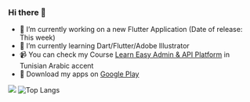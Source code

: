 ### Hi there 👋


- 🔭 I’m currently working on a new Flutter Application (Date of release: This week)
- 🌱 I’m currently learning Dart/Flutter/Adobe Illustrator
- :video_camera: You can check my Course [Learn Easy Admin & API Platform](https://www.youtube.com/playlist?list=PL_RyZMDRmjbZI38KSGLeednoTgxWynB44) in Tunisian Arabic accent  
- :tada: Download my apps on [Google Play](https://play.google.com/store/apps/dev?id=5420160174600557858)

![](https://github-readme-stats.vercel.app/api?username=HoussemTN&count_private=true&theme=default&show_icons=true&include_all_commits=true)
![Top Langs](https://github-readme-stats.vercel.app/api/top-langs/?username=HoussemTN&langs_count=3)

